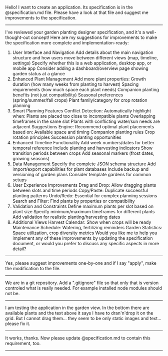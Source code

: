 Hello! I want to create an application. Its specification is in the @specification.md file. Please have a look at that file and suggest me improvements to the specification.

---

I've reviewed your garden planting designer specification, and it's a well-thought-out concept! Here are my suggestions for improvements to make the specification more complete and implementation-ready:

1. User Interface and Navigation
Add details about the main navigation structure and how users move between different views (map, timeline, settings)
Specify whether this is a web application, desktop app, or mobile app
Consider adding a dashboard/overview page showing garden status at a glance
2. Enhanced Plant Management
Add more plant properties:
Growth duration (how many weeks from planting to harvest)
Spacing requirements (how much space each plant needs)
Companion planting benefits (not just compatibility)
Seasonal preferences (spring/summer/fall crops)
Plant family/category for crop rotation planning
3. Smart Planning Features
Conflict Detection: Automatically highlight when:
Plants are placed too close to incompatible plants
Overlapping timeframes in the same slot
Plants with conflicting water/sun needs are adjacent
Suggestions Engine: Recommend optimal plant placements based on:
Available space and timing
Companion planting rules
Crop rotation principles
Succession planting opportunities
4. Enhanced Timeline Functionality
Add week numbers/dates for better temporal reference
Include planting and harvesting indicators
Show transition periods between crops
Add seasonal markers (frost dates, growing seasons)
5. Data Management
Specify the complete JSON schema structure
Add import/export capabilities for plant databases
Include backup and versioning of garden plans
Consider template gardens for common setups
6. User Experience Improvements
Drag and Drop: Allow dragging plants between slots and time periods
Copy/Paste: Duplicate successful planting patterns
Undo/Redo: Essential for complex planning sessions
Search and Filter: Find plants by properties or compatibility
7. Validation and Constraints
Define maximum plants per slot based on plant size
Specify minimum/maximum timeframes for different plants
Add validation for realistic planting/harvesting dates
8. Additional Views
Harvest Calendar: Show when crops will be ready
Maintenance Schedule: Watering, fertilizing reminders
Garden Statistics: Space utilization, crop diversity metrics
Would you like me to help you implement any of these improvements by updating the specification document, or would you prefer to discuss any specific aspects in more detail?

----

Yes, please suggest improvements one-by-one and if I say "apply", make the modification to the file.

--------

We are in a git repository. Add a ".gitignore" file so that only that is version controled what is really needed. For example installed node modules should not be.

------------

I am testing the application in the garden view. In the bottom there are available plants and the text above it says I have to dran'n'drop it on the grid. But I cannot drag them... they seem to be only static images and text... please fix it.

--------

It works, thanks. Now please update @specification.md to contain this requirement, too.

------------
